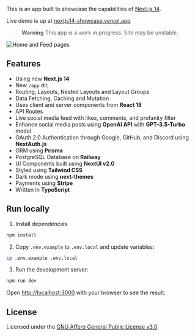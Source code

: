 This is an app built to showcase the capabilities of [Next.js 14](https://nextjs.org/docs).

Live demo is up at [nextjs14-showcase.vercel.app](https://nextjs14-showcase.vercel.app)

> **Warning**
> This app is a work in progress. Site may be unstable.

![Home and Feed pages](https://user-images.githubusercontent.com/26501999/223235925-b2b6c599-cc43-436c-9cd1-f05cfcc454f2.jpg)

## Features

- Using new **Next.js 14**
- New `/app` dir,
- Routing, Layouts, Nested Layouts and Layout Groups
- Data Fetching, Caching and Mutation
- Uses client and server components from **React 18**
- API Routes
- Live social media feed with likes, comments, and profanity filter
- Enhance social media posts using **OpenAI API** with **GPT-3.5-Turbo** model
- OAuth 2.0 Authentication through Google, GitHub, and Discord using **NextAuth.js**
- ORM using **Prisma**
- PostgreSQL Database on **Railway**
- UI Components built using **NextUI v2.0**
- Styled using **Tailwind CSS**
- Dark mode using **next-themes**
- Payments using **Stripe**
- Written in **TypeScript**

## Run locally
1. Install dependencies

```bash
npm install
```
2. Copy `.env.example` to `.env.local` and update variables:

```bash
cp .env.example .env.local
```

3. Run the development server:

```bash
npm run dev
```

Open [http://localhost:3000](http://localhost:3000) with your browser to see the result.

## License

Licensed under the [GNU Affero General Public License v3.0](https://github.com/yaseenmustapha/nextjs13-app/blob/main/LICENSE).
